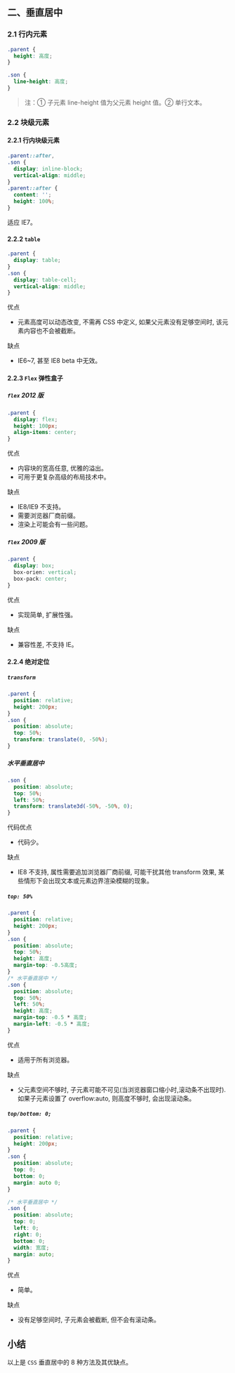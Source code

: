 ## 二、垂直居中

### 2.1 行内元素

```css
.parent {
  height: 高度;
}

.son {
  line-height: 高度;
}
```

> 注：① 子元素 line-height 值为父元素 height 值。② 单行文本。

### 2.2 块级元素

#### 2.2.1 行内块级元素

```css
.parent::after,
.son {
  display: inline-block;
  vertical-align: middle;
}
.parent::after {
  content: '';
  height: 100%;
}
```

适应 IE7。

#### 2.2.2 `table`

```css
.parent {
  display: table;
}
.son {
  display: table-cell;
  vertical-align: middle;
}
```

优点

- 元素高度可以动态改变, 不需再 CSS 中定义, 如果父元素没有足够空间时, 该元素内容也不会被截断。

缺点

- IE6~7, 甚至 IE8 beta 中无效。

#### 2.2.3 `Flex` 弹性盒子

##### `flex` 2012 版

```css
.parent {
  display: flex;
  height: 100px;
  align-items: center;
}
```

优点

- 内容块的宽高任意, 优雅的溢出。
- 可用于更复杂高级的布局技术中。

缺点

- IE8/IE9 不支持。
- 需要浏览器厂商前缀。
- 渲染上可能会有一些问题。

##### `flex` 2009 版

```css
.parent {
  display: box;
  box-orien: vertical;
  box-pack: center;
}
```

优点

- 实现简单, 扩展性强。

缺点

- 兼容性差, 不支持 IE。

#### 2.2.4 绝对定位

##### `transform`

```css
.parent {
  position: relative;
  height: 200px;
}
.son {
  position: absolute;
  top: 50%;
  transform: translate(0, -50%);
}
```

##### 水平垂直居中

```css
.son {
  position: absolute;
  top: 50%;
  left: 50%;
  transform: translate3d(-50%, -50%, 0);
}
```

代码优点

- 代码少。

缺点

- IE8 不支持, 属性需要追加浏览器厂商前缀, 可能干扰其他 transform 效果, 某些情形下会出现文本或元素边界渲染模糊的现象。

##### `top: 50%`

```css
.parent {
  position: relative;
  height: 200px;
}
.son {
  position: absolute;
  top: 50%;
  height: 高度;
  margin-top: -0.5高度;
}
/* 水平垂直居中 */
.son {
  position: absolute;
  top: 50%;
  left: 50%;
  height: 高度;
  margin-top: -0.5 * 高度;
  margin-left: -0.5 * 高度;
}
```

优点

- 适用于所有浏览器。

缺点

- 父元素空间不够时, 子元素可能不可见(当浏览器窗口缩小时,滚动条不出现时).如果子元素设置了 overflow:auto, 则高度不够时, 会出现滚动条。

##### `top/bottom: 0;`

```css
.parent {
  position: relative;
  height: 200px;
}
.son {
  position: absolute;
  top: 0;
  bottom: 0;
  margin: auto 0;
}

/* 水平垂直居中 */
.son {
  position: absolute;
  top: 0;
  left: 0;
  right: 0;
  bottom: 0;
  width: 宽度;
  margin: auto;
}
```

优点

- 简单。

缺点

- 没有足够空间时, 子元素会被截断, 但不会有滚动条。

## 小结

以上是 `CSS` 垂直居中的 8 种方法及其优缺点。
